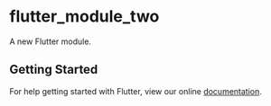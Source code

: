 # flutter_module_two

A new Flutter module.

## Getting Started

For help getting started with Flutter, view our online
[documentation](https://flutter.dev/).
